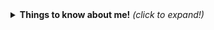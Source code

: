 <details>
<summary>
    <b>Things to know about me!</b> <i>(click to expand!)</i>
</summary>
<img src="https://i.giphy.com/media/7ojeb3qz5r9jG/giphy.webp" height="240" />
<img src="https://i.giphy.com/media/det2lIOXEagmgdePCO/giphy.webp" height="240" />
<img src="https://i.giphy.com/media/aQUGAeZ1fBWpy/giphy.webp" height="240" />
<img src="https://i.giphy.com/media/WYEWpk4lRPDq0/giphy.webp" height="240" />
<img src="https://i.giphy.com/media/3oriO0OEd9QIDdllqo/giphy.webp" height="240" />
<img src="https://i.giphy.com/media/tozFMAjkEmCSlAnLj5/giphy.webp" height="240" />
<img src="https://i.giphy.com/media/RrX8uJ8eF7kiY/giphy.webp" height="240" />
<img src="https://i.giphy.com/media/7GIC185HSLNyU/giphy.webp" height="240" />
<img src="https://i.giphy.com/media/Nf5FCBnN2TCAE/giphy.webp" height="240" />
</details>